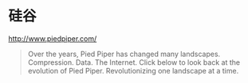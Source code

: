 # 硅谷

http://www.piedpiper.com/

> Over the years, Pied Piper has changed many landscapes. Compression. Data. The Internet. Click below to look back at the evolution of Pied Piper. Revolutionizing one landscape at a time.